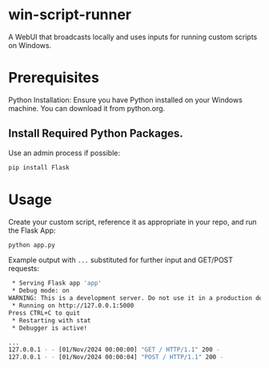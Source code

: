 # win-script-runner
A WebUI that broadcasts locally and uses inputs for running custom scripts on Windows. 

# Prerequisites
Python Installation: Ensure you have Python installed on your Windows machine. You can download it from python.org.

## Install Required Python Packages. 
Use an admin process if possible:
```bash
pip install Flask
```

# Usage
Create your custom script, reference it as appropriate in your repo, and run the Flask App:
```bash
python app.py
```

Example output with `...` substituted for further input and GET/POST requests:
```bash
 * Serving Flask app 'app'
 * Debug mode: on
WARNING: This is a development server. Do not use it in a production deployment. Use a production WSGI server instead.
 * Running on http://127.0.0.1:5000
Press CTRL+C to quit
 * Restarting with stat
 * Debugger is active!

...
127.0.0.1 - - [01/Nov/2024 00:00:00] "GET / HTTP/1.1" 200 -
127.0.0.1 - - [01/Nov/2024 00:00:04] "POST / HTTP/1.1" 200 -
```